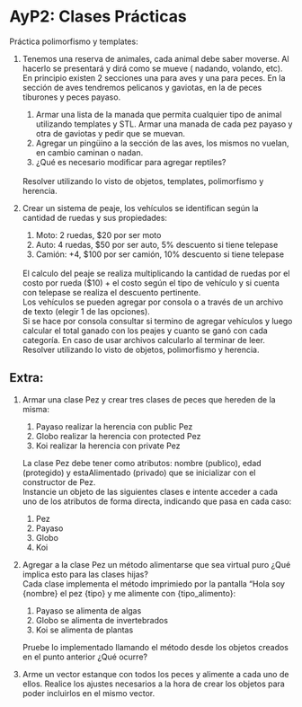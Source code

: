 # AyP2: Clases Prácticas

Práctica polimorfismo y templates:

1. Tenemos una reserva de animales, cada animal debe saber moverse. Al hacerlo se presentará y dirá como se mueve (
   nadando, volando, etc).<br>
   En principio existen 2 secciones una para aves y una para peces. En la sección de aves tendremos pelicanos y
   gaviotas, en la de peces tiburones y peces payaso.<br>
   <ol>
   <li>Armar una lista de la manada que permita cualquier tipo de animal utilizando templates y STL. Armar una manada de 
   cada pez payaso y otra de gaviotas y pedir que se muevan.</li>
   <li>Agregar un pingüino a la sección de las aves, los mismos no vuelan, en cambio caminan o nadan.</li>
   <li>¿Qué es necesario modificar para agregar reptiles?</li>
   </ol><br>
   Resolver utilizando lo visto de objetos, templates, polimorfismo y herencia.<br>

2. Crear un sistema de peaje, los vehículos se identifican según la cantidad de ruedas y sus propiedades:
   <ol>
   <li>Moto: 2 ruedas, $20 por ser moto</li>
   <li>Auto: 4 ruedas, $50 por ser auto, 5% descuento si tiene telepase</li>
   <li>Camión: +4, $100 por ser camión, 10% descuento si tiene telepase</li>
   </ol><br>
   El calculo del peaje se realiza multiplicando la cantidad de ruedas por el costo por rueda ($10) + el costo según el 
   tipo de vehículo y si cuenta con telepase se realiza el descuento pertinente.<br>
   Los vehículos se pueden agregar por consola o a través de un archivo de texto (elegir 1 de las opciones).<br>
   Si se hace por consola consultar si termino de agregar vehículos y luego calcular el total ganado con los peajes y 
   cuanto se ganó con cada categoría. En caso de usar archivos calcularlo al terminar de leer.<br>
   Resolver utilizando lo visto de objetos, polimorfismo y herencia.<br>

## Extra:

1. Armar una clase Pez y crear tres clases de peces que hereden de la misma:
    1. Payaso realizar la herencia con public Pez
    2. Globo realizar la herencia con protected Pez
    3. Koi realizar la herencia con private Pez

   La clase Pez debe tener como atributos: nombre (publico), edad (protegido) y estaAlimentado (privado) que se
   inicializar con el constructor de Pez.<br>
   Instancie un objeto de las siguientes clases e intente acceder a cada uno de los atributos de forma directa,
   indicando que pasa en cada caso:
    1. Pez
    2. Payaso
    3. Globo
    4. Koi

2. Agregar a la clase Pez un método alimentarse que sea virtual puro ¿Qué implica esto para las clases hijas?<br>
   Cada clase implementa el método imprimiedo por la pantalla “Hola soy {nombre} el pez {tipo} y me alimente con
   {tipo_alimento}:
    1. Payaso se alimenta de algas
    2. Globo se alimenta de invertebrados
    3. Koi se alimenta de plantas

   Pruebe lo implementado llamando el método desde los objetos creados en el punto anterior ¿Qué ocurre?

3. Arme un vector estanque con todos los peces y alimente a cada uno de ellos. Realice los ajustes necesarios a la hora
   de crear los objetos para poder incluirlos en el mismo vector.